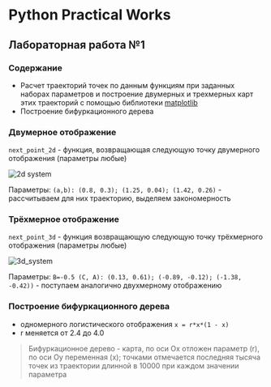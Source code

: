# Python Practical Works
     
     
## Лабораторная работа №1
### Содержание
- Расчет траекторий точек по данным функциям при заданных наборах параметров и построение двумерных и трехмерных карт этих траекторий с помощью библиотеки [matplotlib](https://matplotlib.org/)
- Построение бифуркационного дерева


### Двумерное отображение
```next_point_2d``` - функция, возвращающая следующую точку двумерного отображения (параметры любые)  
  
  ![2d system](https://github.com/mariaamay/Python_HSE/blob/main/2d_system.png)   

Параметры: ```(a,b): (0.8, 0.3); (1.25, 0.04); (1.42, 0.26)``` - рассчитываем для них траекторию, выделяем закономерность  
  
### Трёхмерное отображение
```next_point_3d``` - функция возвращающую следующую точку трёхмерного отображения (параметры любые)  
  
  ![3d_system](https://github.com/mariaamay/Python_HSE/blob/main/3d_system.png)  

  Параметры: ```B=-0.5 (C, A): (0.13, 0.61); (-0.89, -0.12); (-1.38, -0.42))``` - поступаем аналогично двухмерному отображению 
  
### Построение бифуркационного дерева
- одномерного логистического отображения ```x = r*x*(1 - x)```
-  r меняется от 2.4 до 4.0

> Бифуркационное дерево - карта, по оси Ox отложен параметр (r), по оси Oy переменная (x); точками отмечается последняя тысяча точек из траектории длинной в 10000 при каждом значении параметра
